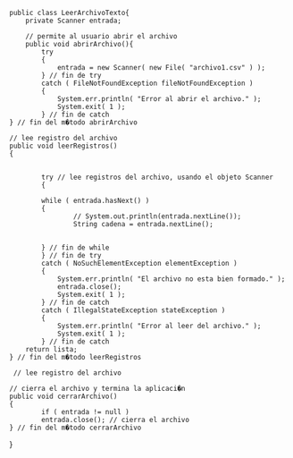 


	public class LeerArchivoTexto{
		private Scanner entrada;

   		// permite al usuario abrir el archivo
		public void abrirArchivo(){
      		try
      		{
         		entrada = new Scanner( new File( "archivo1.csv" ) );
      		} // fin de try
      		catch ( FileNotFoundException fileNotFoundException )
      		{
         		System.err.println( "Error al abrir el archivo." );
         		System.exit( 1 );
      		} // fin de catch
   	} // fin del m�todo abrirArchivo

   	// lee registro del archivo
  	public void leerRegistros()
   	{
      
      		
      		try // lee registros del archivo, usando el objeto Scanner
      		{
         
         	while ( entrada.hasNext() )
         	{
             		// System.out.println(entrada.nextLine());
             		String cadena = entrada.nextLine();
             		
                    
         	} // fin de while
      		} // fin de try
      		catch ( NoSuchElementException elementException )
      		{
         		System.err.println( "El archivo no esta bien formado." );
         		entrada.close();
         		System.exit( 1 );
      		} // fin de catch
      		catch ( IllegalStateException stateException )
      		{
         		System.err.println( "Error al leer del archivo." );
         		System.exit( 1 );
      		} // fin de catch
      	return lista;
   	} // fin del m�todo leerRegistros

  	 // lee registro del archivo
   
   	// cierra el archivo y termina la aplicaci�n
  	public void cerrarArchivo()
   	{
      		if ( entrada != null )
         	entrada.close(); // cierra el archivo
   	} // fin del m�todo cerrarArchivo
}
